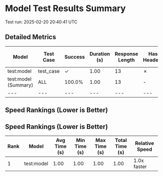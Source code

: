 # Model Test Results Summary

Test run: 2025-02-20 20:40:41 UTC

## Detailed Metrics

| Model | Test Case | Success | Duration (s) | Response Length | Has Headers | Has Lists | Has Code Blocks |
|---|---|---|---|---|---|---|---|
| test:model | test_case | ✓ | 1.00 | 13 | ✗ | ✗ | ✗ |
| test:model (Summary) | ALL | 100.0% | 1.00 | 13 | - | - | - |
|---|---|---|---|---|---|---|---|

## Speed Rankings (Lower is Better)


## Speed Rankings (Lower is Better)
| Rank | Model | Avg Time (s) | Min Time (s) | Max Time (s) | Total Time (s) | Relative Speed |
|---|---|---|---|---|---|---|
| 1 | test:model | 1.00 | 1.00 | 1.00 | 1.00 | 1.0x faster |